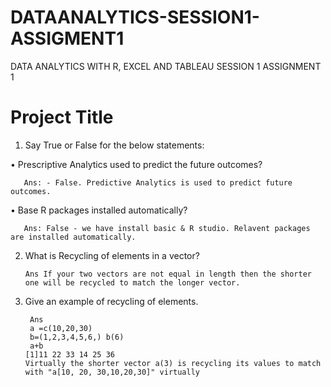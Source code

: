 # DATAANALYTICS-SESSION1-ASSIGMENT1
DATA ANALYTICS WITH R, EXCEL AND TABLEAU SESSION 1 ASSIGNMENT 1
# Project Title

1. Say True or False for the below statements:

• Prescriptive Analytics used to predict the future outcomes?

       Ans: - False. Predictive Analytics is used to predict future outcomes.

• Base R packages installed automatically?

       Ans: False - we have install basic & R studio. Relavent packages are installed automatically.

2. What is Recycling of elements in a vector?

       Ans If your two vectors are not equal in length then the shorter one will be recycled to match the longer vector.

3. Give an example of recycling of elements.

        Ans
        a =c(10,20,30)
        b=(1,2,3,4,5,6,) b(6)
        a+b
       [1]11 22 33 14 25 36
       Virtually the shorter vector a(3) is recycling its values to match with "a[10, 20, 30,10,20,30]" virtually


